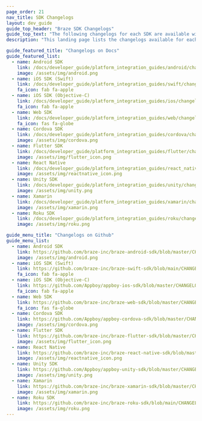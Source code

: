 ```yaml
---
page_order: 21
nav_title: SDK Changelogs
layout: dev_guide
guide_top_header: "Braze SDK Changelogs"
guide_top_text: "The following changelogs for each SDK are available within Docs or in their individual GitHub repositories."
description: "This landing page lists the changelogs available for each SDK within docs and their individual GitHub repositories."

guide_featured_title: "Changelogs on Docs"
guide_featured_list:
  - name: Android SDK
    link: /docs/developer_guide/platform_integration_guides/android/changelog/
    image: /assets/img/android.png
  - name: iOS SDK (Swift)
    link: /docs/developer_guide/platform_integration_guides/swift/changelog/
    fa_icon: fab fa-apple
  - name: iOS SDK (Objective-C)
    link: /docs/developer_guide/platform_integration_guides/ios/changelog/objc_changelog/
    fa_icon: fab fa-apple
  - name: Web SDK
    link: /docs/developer_guide/platform_integration_guides/web/changelog/
    fa_icon: fas fa-globe
  - name: Cordova SDK
    link: /docs/developer_guide/platform_integration_guides/cordova/changelog/
    image: /assets/img/cordova.png
  - name: Flutter SDK
    link: /docs/developer_guide/platform_integration_guides/flutter/changelog/
    image: /assets/img/flutter_icon.png
  - name: React Native
    link: /docs/developer_guide/platform_integration_guides/react_native/changelog/
    image: /assets/img/reactnative_icon.png
  - name: Unity SDK
    link: /docs/developer_guide/platform_integration_guides/unity/changelog/
    image: /assets/img/unity.png
  - name: Xamarin
    link: /docs/developer_guide/platform_integration_guides/xamarin/changelog/
    image: /assets/img/xamarin.png  
  - name: Roku SDK
    link: /docs/developer_guide/platform_integration_guides/roku/changelog/
    image: /assets/img/roku.png

guide_menu_title: "Changelogs on Github"
guide_menu_list:
  - name: Android SDK
    link: https://github.com/braze-inc/braze-android-sdk/blob/master/CHANGELOG.md
    image: /assets/img/android.png
  - name: iOS SDK (Swift)
    link: https://github.com/braze-inc/braze-swift-sdk/blob/main/CHANGELOG.md
    fa_icon: fab fa-apple
  - name: iOS SDK (Objective-C)
    link: https://github.com/Appboy/appboy-ios-sdk/blob/master/CHANGELOG.md
    fa_icon: fab fa-apple
  - name: Web SDK
    link: https://github.com/braze-inc/braze-web-sdk/blob/master/CHANGELOG.md
    fa_icon: fas fa-globe
  - name: Cordova SDK
    link: https://github.com/Appboy/appboy-cordova-sdk/blob/master/CHANGELOG.md
    image: /assets/img/cordova.png
  - name: Flutter SDK
    link: https://github.com/braze-inc/braze-flutter-sdk/blob/master/CHANGELOG.md
    image: /assets/img/flutter_icon.png
  - name: React Native
    link: https://github.com/braze-inc/braze-react-native-sdk/blob/master/CHANGELOG.md
    image: /assets/img/reactnative_icon.png
  - name: Unity SDK
    link: https://github.com/Appboy/appboy-unity-sdk/blob/master/CHANGELOG.md
    image: /assets/img/unity.png
  - name: Xamarin
    link: https://github.com/braze-inc/braze-xamarin-sdk/blob/master/CHANGELOG.md
    image: /assets/img/xamarin.png  
  - name: Roku SDK
    link: https://github.com/braze-inc/braze-roku-sdk/blob/main/CHANGELOG.md
    image: /assets/img/roku.png
---
```

